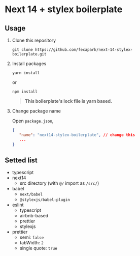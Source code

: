 # Next 14 + stylex boilerplate

## Usage

1. Clone this repository

   ```
   git clone https://github.com/fecapark/next-14-stylex-boilerplate.git
   ```

2. Install packages

   ```
   yarn install
   ```

   or

   ```
   npm install
   ```

   > **This boilerplate's lock file is yarn based.**

3. Change package name

   Open `package.json`,

   ```json
   {
      "name": "next14-stylex-boilerplate", // change this
      ...
   }
   ```

## Setted list

- typescript
- next14
  - src directory (with `@/` import as `/src/`)
- babel
  - `next/babel`
  - `@stylexjs/babel-plugin`
- eslint
  - typescript
  - airbnb-based
  - prettier
  - stylexjs
- prettier
  - semi: `false`
  - tabWidth: `2`
  - single quote: `true`

